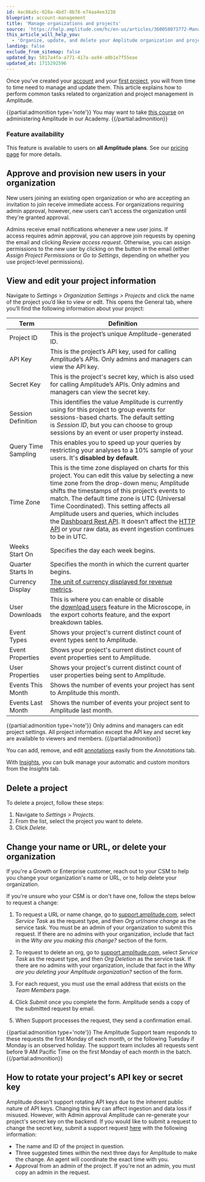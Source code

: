 ```yaml
---
id: 4ac86a5c-028a-4bd7-8b78-e74aa4ee3238
blueprint: account-management
title: 'Manage organizations and projects'
source: 'https://help.amplitude.com/hc/en-us/articles/360058073772-Manage-organizations-and-projects'
this_article_will_help_you:
  - 'Organize, update, and delete your Amplitude organization and projects'
landing: false
exclude_from_sitemap: false
updated_by: 5817a4fa-a771-417a-aa94-a0b1e7f55eae
updated_at: 1715292596
---
```

Once you've created your [account](/docs/get-started/create-a-new-account) and your [first project](/docs/get-started/create-project), you will from time to time need to manage and update them. This article explains how to perform common tasks related to organization and project management in Amplitude.

{{partial:admonition type='note'}}
You may want to take [this course](https://academy.amplitude.com/amplitude-analytics-admin-essentials) on administering Amplitude in our Academy.
{{/partial:admonition}}

### Feature availability

This feature is available to users on **all Amplitude plans**. See our [pricing page](https://amplitude.com/pricing) for more details.

## Approve and provision new users in your organization

New users joining an existing open organization or who are accepting an invitation to join receive immediate access. For organizations requiring admin approval, however, new users can't access the organization until they're granted approval. 

Admins receive email notifications whenever a new user joins. If access requires admin approval, you can approve join requests by opening the email and clicking *Review access request*. Otherwise, you can assign permissions to the new user by clicking on the button in the email (either *Assign Project Permissions* or *Go to Settings*, depending on whether you use project-level permissions).

## View and edit your project information

Navigate to *Settings* > *Organization* *Settings > Projects* and click the name of the project you’d like to view or edit. This opens the General tab, where you’ll find the following information about your project:

| **Term**            | **Definition**                                                                                                                                                                                                                                                                                                                                                                                                                                                                                                                                                                                 |
| ------------------- | ---------------------------------------------------------------------------------------------------------------------------------------------------------------------------------------------------------------------------------------------------------------------------------------------------------------------------------------------------------------------------------------------------------------------------------------------------------------------------------------------------------------------------------------------------------------------------------------------- |
| Project ID          | This is the project’s unique Amplitude-generated ID.                                                                                                                                                                                                                                                                                                                                                                                                                                                                                                                                           |
| API Key             | This is the project’s API key, used for calling Amplitude’s APIs. Only admins and managers can view the API key.                                                                                                                                                                                                                                                                                                                                                                                                                                                                               |
| Secret Key          | This is the project's secret key, which is also used for calling Amplitude’s APIs. Only admins and managers can view the secret key.                                                                                                                                                                                                                                                                                                                                                                                                                                                           |
| Session Definition  | This identifies the value Amplitude is currently using for this project to group events for sessions-based charts. The default setting is *Session ID*, but you can choose to group sessions by an event or user property instead.                                                                                                                                                                                                                                                                                                                                                             |
| Query Time Sampling | This enables you to speed up your queries by restricting your analyses to a 10% sample of your users. It's **disabled by default**.                                                                                                                                                                                                                                                                                                                                                                                                                                                           |
| Time Zone           | This is the time zone displayed on charts for this project. You can edit this value by selecting a new time zone from the drop-down menu; Amplitude shifts the timestamps of this project’s events to match. The default time zone is UTC (Universal Time Coordinated). This setting affects all Amplitude users and queries, which includes the [Dashboard Rest API](https://developers.amplitude.com/docs/dashboard-rest-api). It doesn't affect the [HTTP API](https://developers.amplitude.com/docs/http-api-v2) or your raw data, as event ingestion continues to be in UTC. |
| Weeks Start On      | Specifies the day each week begins.                                                                                                                                                                                                                                                                                                                                                                                                                                                                                                                                                            |
| Quarter Starts In   | Specifies the month in which the current quarter begins.                                                                                                                                                                                                                                                                                                                                                                                                                                                                                                                                       |
| Currency Display    | [The unit of currency displayed for revenue metrics](https://help.amplitude.com/hc/en-us/articles/15581410157339-Change-the-unit-of-currency-your-project-uses-).                                                                                                                                                                                                                                                                                                                                                                                                                              |
| User Downloads      | This is where you can enable or disable the [download users](https://help.amplitude.com/hc/en-us/articles/236032527#download-users) feature in the Microscope, in the export cohorts feature, and the export breakdown tables.                                                                                                                                                                                                                                                                                                                                                                 |
| Event Types         | Shows your project's current distinct count of event types sent to Amplitude.                                                                                                                                                                                                                                                                                                                                                                                                                                                                                                                  |
| Event Properties    | Shows your project's current distinct count of event properties sent to Amplitude.                                                                                                                                                                                                                                                                                                                                                                                                                                                                                                             |
| User Properties     | Shows your project's current distinct count of user properties being sent to Amplitude.                                                                                                                                                                                                                                                                                                                                                                                                                                                                                                        |
| Events This Month   | Shows the number of events your project has sent to Amplitude this month.                                                                                                                                                                                                                                                                                                                                                                                                                                                                                                                      |
| Events Last Month   | Shows the number of events your project sent to Amplitude last month.                                                                                                                                                                                                                                                                                                                                                                                                                                                                                                                          |

{{partial:admonition type='note'}}
Only admins and managers can edit project settings. All project information except the API key and secret key are available to viewers and members.
{{/partial:admonition}}

You can add, remove, and edit [annotations](/docs/analytics/microscope#add-annotation) easily from the *Annotations* tab.

With [Insights](/docs/analytics/insights), you can bulk manage your automatic and custom monitors from the *Insights* tab.

## Delete a project

To delete a project, follow these steps:

1. Navigate to *Settings > Projects*.
2. From the list, select the project you want to delete.
3. Click *Delete*.

## Change your name or URL, or delete your organization

If you're a Growth or Enterprise customer, reach out to your CSM to help you change your organization's name or URL, or to help delete your organization. 

If you're unsure who your CSM is or don't have one, follow the steps below to request a change:

1. To request a URL or name change, go to [support.amplitude.com](https://support.amplitude.com/), select *Service Task* as the request type, and then *Org url/name change* as the service task. 
You must be an admin of your organization to submit this request. If there are no admins with your organization, include that fact in the *Why are you making this change?* section of the form.

1. To request to delete an org, go to [support.amplitude.com](https://support.amplitude.com/), select *Service Task* as the request type, and then *Org Deletion* as the service task.
If there are no admins with your organization, include that fact in the *Why are you deleting your Amplitude organization?* section of the form.

1. For each request, you must use the email address that exists on the *Team Members* page.
2. Click *Submit* once you complete the form. Amplitude sends a copy of the submitted request by email.
3. When Support processes the request, they send a confirmation email.

{{partial:admonition type='note'}}
The Amplitude Support team responds to these requests the first Monday of each month, or the following Tuesday if Monday is an observed holiday. The support team includes all requests sent before 9 AM Pacific Time on the first Monday of each month in the batch. 
{{/partial:admonition}}

## How to rotate your project's API key or secret key

Amplitude doesn't support rotating API keys due to the inherent public nature of API keys. Changing this key can affect ingestion and data loss if misused. However, with Admin approval Amplitude can re-generate your project's secret key on the backend. If you would like to submit a request to change the secret key, submit a support request [here](https://help.amplitude.com/hc/en-us/requests/new) with the following information: 

* The name and ID of the project in question.
* Three suggested times within the next three days for Amplitude to make the change. An agent will coordinate the exact time with you.
* Approval from an admin of the project. If you're not an admin, you must copy an admin in the request.